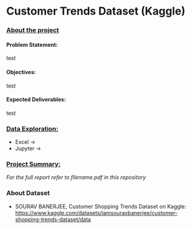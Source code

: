 # Customer Trends Dataset (Kaggle)
### <ins>About the project<ins>
#### Problem Statement:
test
#### Objectives:
test
#### Expected Deliverables:
test

### <ins>Data Exploration:<ins>
- Excel -> 
- Jupyter ->

### <ins>Project Summary:<ins>
<I>For the full report refer to filename.pdf in this repository</I> 

### About Dataset
- SOURAV BANERJEE, Customer Shopping Trends Dataset on Kaggle:
  https://www.kaggle.com/datasets/iamsouravbanerjee/customer-shopping-trends-dataset/data
